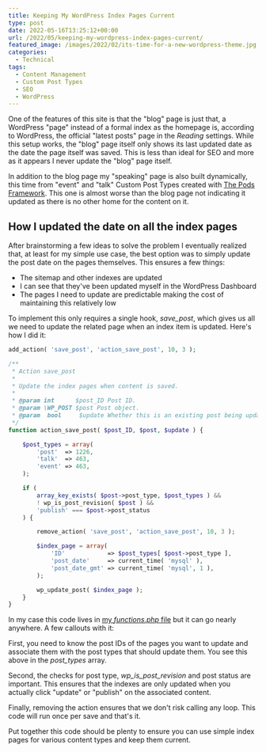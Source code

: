 ```yaml
---
title: Keeping My WordPress Index Pages Current
type: post
date: 2022-05-16T13:25:12+00:00
url: /2022/05/keeping-my-wordpress-index-pages-current/
featured_image: /images/2022/02/its-time-for-a-new-wordpress-theme.jpg
categories:
  - Technical
tags:
  - Content Management
  - Custom Post Types
  - SEO
  - WordPress
---
```


One of the features of this site is that the "blog" page is just that, a WordPress "page" instead of a formal index as the homepage is, according to WordPress, the official "latest posts" page in the _Reading_ settings. While this setup works, the "blog" page itself only shows its last updated date as the date the page itself was saved. This is less than ideal for SEO and more as it appears I never update the "blog" page itself.

In addition to the blog page my "speaking" page is also built dynamically, this time from "event" and "talk" Custom Post Types created with [The Pods Framework][1]. This one is almost worse than the blog page not indicating it updated as there is no other home for the content on it.

## How I updated the date on all the index pages

After brainstorming a few ideas to solve the problem I eventually realized that, at least for my simple use case, the best option was to simply update the post date on the pages themselves. This ensures a few things:

* The sitemap and other indexes are updated
* I can see that they've been updated myself in the WordPress Dashboard
* The pages I need to update are predictable making the cost of maintaining this relatively low

To implement this only requires a single hook, _save_post_, which gives us all we need to update the related page when an index item is updated. Here's how I did it:

``` php {linenos=table}
add_action( 'save_post', 'action_save_post', 10, 3 );

/**
 * Action save_post
 *
 * Update the index pages when content is saved.
 *
 * @param int      $post_ID Post ID.
 * @param \WP_POST $post Post object.
 * @param  bool     $update Whether this is an existing post being updated.
 */
function action_save_post( $post_ID, $post, $update ) {

	$post_types = array(
		'post'  => 1226,
		'talk'  => 463,
		'event' => 463,
	);

	if (
		array_key_exists( $post->post_type, $post_types ) &&
		! wp_is_post_revision( $post ) &&
		'publish' === $post->post_status
	) {

		remove_action( 'save_post', 'action_save_post', 10, 3 );

		$index_page = array(
			'ID'            => $post_types[ $post->post_type ],
			'post_date'     => current_time( 'mysql' ),
			'post_date_gmt' => current_time( 'mysql', 1 ),
		);

		wp_update_post( $index_page );
	}
}
```

In my case this code lives in [my _functions.php_ file][2] but it can go nearly anywhere. A few callouts with it:

First, you need to know the post IDs of the pages you want to update and associate them with the post types that should update them. You see this above in the _post_types_ array.

Second, the checks for post type, _wp\_is\_post_revision_ and post status are important. This ensures that the indexes are only updated when you actually click "update" or "publish" on the associated content.

Finally, removing the action ensures that we don't risk calling any loop. This code will run once per save and that's it.

Put together this code should be plenty to ensure you can use simple index pages for various content types and keep them current.

 [1]: https://pods.io
 [2]: https://github.com/ChrisWiegman/chriswiegman-theme/blob/main/functions.php